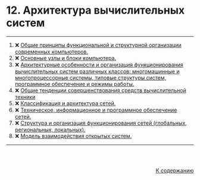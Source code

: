 #

<div id="readme-top">
  <h1> 12. Архитектура вычислительных систем </h1>
</div>

<hr/>
<ol>
  <li>❌ <a href="#1"> Общие принципы функциональной и структурной организации современных компьютеров. </a></li>
  <li>❌ <a href="#2"> Основные узлы и блоки компьютера. </a></li>
  <li>❌ <a href="#3"> Архитектурные особенности и организация функционирования вычислительных систем различных классов: многомашинные и многопроцессорные системы, типовые структуры систем, программное обеспечение и режимы работы. </a></li>
  <li>❌ <a href="#4"> Общие тенденции совершенствования средств вычислительной техники </a></li>
  <li>❌ <a href="#5"> Классификация и архитектура сетей. </a></li>
  <li>❌ <a href="#6"> Техническое, информационное и программное обеспечение сетей. </a></li>
  <li>❌ <a href="#7"> Структура и организация функционирования сетей (глобальных, региональных, локальных). </a></li>
  <li>❌ <a href="#8"> Модель взаимодействия открытых систем. </a></li>
</ol>
<hr/>
<br />

##

<p align="right"><a href="#readme-top">К содержанию</a></p>
